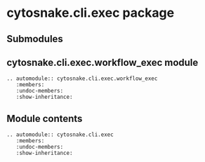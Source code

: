 # cytosnake.cli.exec package

## Submodules

## cytosnake.cli.exec.workflow_exec module

```{eval-rst}
.. automodule:: cytosnake.cli.exec.workflow_exec
   :members:
   :undoc-members:
   :show-inheritance:
```

## Module contents

```{eval-rst}
.. automodule:: cytosnake.cli.exec
   :members:
   :undoc-members:
   :show-inheritance:
```
